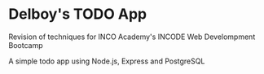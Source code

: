 # Delboy's TODO App

Revision of techniques for INCO Academy's INCODE Web Develompment Bootcamp

A simple todo app using Node.js, Express and PostgreSQL
